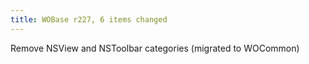 ```yaml
---
title: WOBase r227, 6 items changed
---
```


Remove NSView and NSToolbar categories (migrated to WOCommon)
